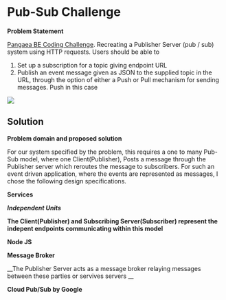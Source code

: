 # Pub-Sub Challenge

**Problem Statement**

[Pangaea BE Coding Challenge](https://pangaea-interviews.now.sh/be). Recreating a Publisher Server (pub / sub) system using HTTP requests. Users should be able to 
1. Set up a subscription for a topic giving endpoint URL 
2. Publish an event message given as JSON to the supplied topic in the URL, through the option of either a Push or Pull mechanism for sending messages. Push in this case

<img src="https://pangaea-interviews.now.sh/_next/static/images/pubsub-diagram-15a833df7c2a0fd11cade0630fe8e8ba.png">

## Solution

**Problem domain and proposed solution**

For our system specified by the problem, this requires a one to many Pub-Sub model, where one Client(Publisher), Posts a message through the Publisher server which reroutes the message to subscribers. For such an event driven application, where the events are represented as messages, I chose the following design specifications. 

  **Services**
  
  **_Independent Units_**
  
  __The Client(Publisher) and Subscribing Server(Subscriber) represent the indepent endpoints communicating within this model__
  
  **Node JS**
  
  
  **__Message Broker__**
  
  __The Publisher Server acts as a message broker relaying messages between these parties or servives servers __
  
  **Cloud Pub/Sub by Google**
